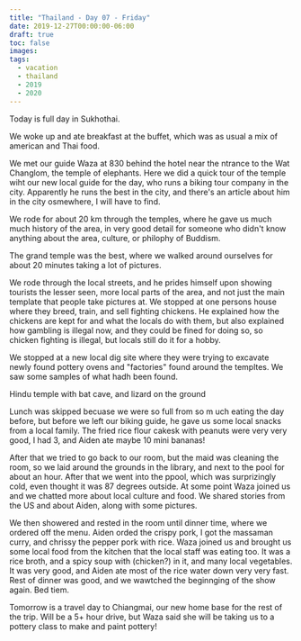 ```yaml
---
title: "Thailand - Day 07 - Friday"
date: 2019-12-27T00:00:00-06:00
draft: true
toc: false
images:
tags: 
  - vacation
  - thailand
  - 2019
  - 2020
---
```


Today is full day in Sukhothai.

We woke up and ate breakfast at the buffet, which was as usual a mix of american and Thai food.

We met our guide Waza at 830 behind the hotel near the ntrance to the Wat Changlom, the temple of elephants.  Here we did a quick tour of the temple wiht our new local guide for the day, who runs a biking tour company in the city.  Apparently he runs the best in the city, and there's an article about him in the city osmewhere, I will have to find.

We rode for about 20 km through the temples, where he gave us much much history of the area, in very good detail for someone who didn't know anything about the area, culture, or philophy of Buddism. 

The grand temple was the best, where we walked around ourselves for about 20 minutes taking a lot of pictures. 

We rode through the local streets, and he prides himself upon showing tourists the lesser seen, more local parts of the area, and not just the main template that people take pictures at.  We stopped at one persons house where they breed, train, and sell fighting chickens.  He explained how the chickens are kept for and what the locals do with them, but also explained how gambling is illegal now, and they could be fined for doing so, so chicken fighting is illegal, but locals still do it for a hobby.

We stopped at a new local dig site where they were trying to excavate newly found pottery ovens and "factories" found around the templtes.  We saw some samples of what hadh been found.

Hindu temple with bat cave, and lizard on the ground

Lunch was skipped becuase we were so full from so m uch eating the day before, but before we left our biking guide, he gave us some local snacks from a local family.  The fried rice flour cakesk with peanuts were very very good, I had 3, and Aiden ate maybe 10 mini bananas!

After that we tried to go back to our room, but the maid was cleaning the room, so we laid around the grounds in the library, and next to the pool for about an hour.  After that we went into the ppool, which was surprizingly cold, even thought it was 87 degrees outside.  At some point Waza joined us and we chatted more about local culture and food.  We shared stories from the US and about Aiden, along with some pictures.

We then showered and rested in the room until dinner time, where we ordered off the menu.   Aiden orded the crispy pork, I got the massaman curry, and chrissy the pepper pork with rice. Waza joined us and brought us some local food from the kitchen that the local staff was eating too.  It was a rice broth, and a spicy soup with (chicken?) in it, and many local vegetables.  It was very good, and Aiden ate most of the rice water down very very fast.  Rest of dinner was good, and we wawtched the beginnging of the show again.  Bed tiem.

Tomorrow is a travel day to Chiangmai, our new home base for the rest of the trip.  Will be a 5+ hour drive, but Waza said she will be taking us to a pottery class to make and paint pottery!